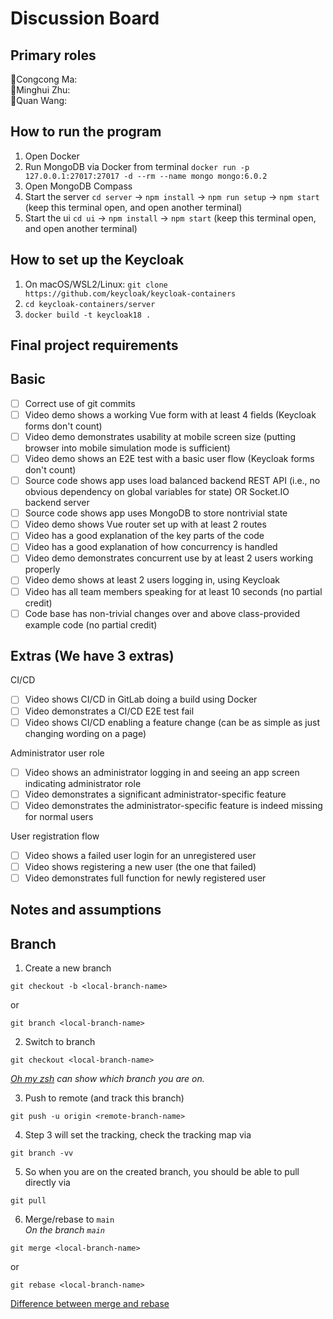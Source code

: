 # Discussion Board 

## Primary roles
🐎Congcong Ma:  
🐷Minghui Zhu:  
🍄Quan Wang: 

## How to run the program
1. Open Docker
2. Run MongoDB via Docker from terminal `docker run -p 127.0.0.1:27017:27017 -d --rm --name mongo mongo:6.0.2`
3. Open MongoDB Compass
4. Start the server `cd server` -> `npm install` -> `npm run setup` -> `npm start` (keep this terminal open, and open another terminal)
5. Start the ui `cd ui` -> `npm install` -> `npm start` (keep this terminal open, and open another terminal)

## How to set up the Keycloak
1. On macOS/WSL2/Linux: `git clone https://github.com/keycloak/keycloak-containers`
2. `cd keycloak-containers/server`
3. `docker build -t keycloak18 .`

## Final project requirements
## Basic
- [ ] Correct use of git commits
- [ ] Video demo shows a working Vue form with at least 4 fields (Keycloak forms don't count)
- [ ] Video demo demonstrates usability at mobile screen size (putting browser into mobile simulation mode is sufficient)
- [ ] Video demo shows an E2E test with a basic user flow (Keycloak forms don't count)
- [ ] Source code shows app uses load balanced backend REST API (i.e., no obvious dependency on global variables for state) OR Socket.IO backend server
- [ ] Source code shows app uses MongoDB to store nontrivial state
- [ ] Video demo shows Vue router set up with at least 2 routes
- [ ] Video has a good explanation of the key parts of the code
- [ ] Video has a good explanation of how concurrency is handled
- [ ] Video demo demonstrates concurrent use by at least 2 users working properly
- [ ] Video demo shows at least 2 users logging in, using Keycloak
- [ ] Video has all team members speaking for at least 10 seconds (no partial credit)
- [ ] Code base has non-trivial changes over and above class-provided example code (no partial credit)
## Extras (We have 3 extras)
CI/CD
- [ ] Video shows CI/CD in GitLab doing a build using Docker
- [ ] Video demonstrates a CI/CD E2E test fail
- [ ] Video shows CI/CD enabling a feature change (can be as simple as just changing wording on a
page)

Administrator user role
- [ ] Video shows an administrator logging in and seeing an app screen indicating administrator role
- [ ] Video demonstrates a significant administrator-specific feature
- [ ] Video demonstrates the administrator-specific feature is indeed missing for normal users

User registration flow
- [ ] Video shows a failed user login for an unregistered user
- [ ] Video shows registering a new user (the one that failed)
- [ ] Video demonstrates full function for newly registered user

## Notes and assumptions

## Branch
1. Create a new branch
```
git checkout -b <local-branch-name>
```
or 
```
git branch <local-branch-name>
```

2. Switch to branch 
```
git checkout <local-branch-name>
```

*[Oh my zsh](https://ohmyz.sh/) can show which branch you are on.*

3. Push to remote (and track this branch)
```
git push -u origin <remote-branch-name>
```

4. Step 3 will set the tracking, check the tracking map via 
```
git branch -vv
``` 

5. So when you are on the created branch, you should be able to pull directly via 
```
git pull
```

6. Merge/rebase to `main`  
*On the branch `main`*
```
git merge <local-branch-name>
```
or 
```
git rebase <local-branch-name>
```

[Difference between merge and rebase](https://www.atlassian.com/git/tutorials/merging-vs-rebasing)
